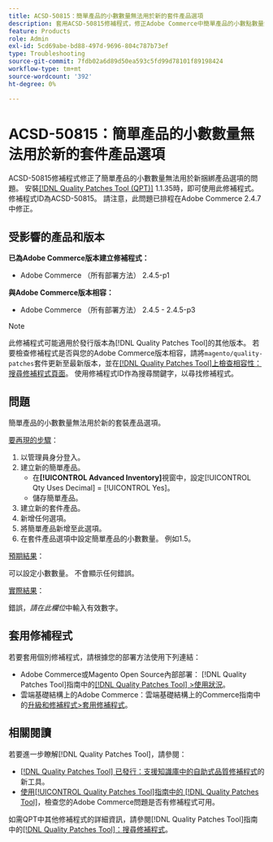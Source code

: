 ```yaml
---
title: ACSD-50815：簡單產品的小數數量無法用於新的套件產品選項
description: 套用ACSD-50815修補程式，修正Adobe Commerce中簡單產品的小數點數量無法用於新捆綁產品選項的問題。
feature: Products
role: Admin
exl-id: 5cd69abe-bd88-497d-9696-804c787b73ef
type: Troubleshooting
source-git-commit: 7fdb02a6d89d50ea593c5fd99d78101f89198424
workflow-type: tm+mt
source-wordcount: '392'
ht-degree: 0%

---
```


# ACSD-50815：簡單產品的小數數量無法用於新的套件產品選項

ACSD-50815修補程式修正了簡單產品的小數數量無法用於新捆綁產品選項的問題。 安裝[[!DNL Quality Patches Tool (QPT)]](https://experienceleague.adobe.com/en/docs/commerce-operations/tools/quality-patches-tool/quality-patches-tool-to-self-serve-quality-patches) 1.1.35時，即可使用此修補程式。 修補程式ID為ACSD-50815。 請注意，此問題已排程在Adobe Commerce 2.4.7中修正。

## 受影響的產品和版本

**已為Adobe Commerce版本建立修補程式：**

* Adobe Commerce （所有部署方法） 2.4.5-p1

**與Adobe Commerce版本相容：**

* Adobe Commerce （所有部署方法） 2.4.5 - 2.4.5-p3

>[!NOTE]
>
>此修補程式可能適用於發行版本為[!DNL Quality Patches Tool]的其他版本。 若要檢查修補程式是否與您的Adobe Commerce版本相容，請將`magento/quality-patches`套件更新至最新版本，並在[[!DNL Quality Patches Tool]上檢查相容性：搜尋修補程式頁面](https://experienceleague.adobe.com/tools/commerce-quality-patches/index.html)。 使用修補程式ID作為搜尋關鍵字，以尋找修補程式。

## 問題

簡單產品的小數數量無法用於新的套裝產品選項。

<u>要再現的步驟</u>：

1. 以管理員身分登入。
1. 建立新的簡單產品。
   * 在&#x200B;**[!UICONTROL Advanced Inventory]**&#x200B;視窗中，設定[!UICONTROL Qty Uses Decimal] = [!UICONTROL Yes]。
   * 儲存簡單產品。
1. 建立新的套件產品。
1. 新增任何選項。
1. 將簡單產品新增至此選項。
1. 在套件產品選項中設定簡單產品的小數數量。 例如1.5。

<u>預期結果</u>：

可以設定小數數量。 不會顯示任何錯誤。

<u>實際結果</u>：

錯誤，*請在此欄位*&#x200B;中輸入有效數字。

## 套用修補程式

若要套用個別修補程式，請根據您的部署方法使用下列連結：

* Adobe Commerce或Magento Open Source內部部署： [!DNL Quality Patches Tool]指南中的[[!DNL Quality Patches Tool] >使用狀況](/help/tools/quality-patches-tool/usage.md)。
* 雲端基礎結構上的Adobe Commerce：雲端基礎結構上的Commerce指南中的[升級和修補程式>套用修補程式](https://experienceleague.adobe.com/docs/commerce-cloud-service/user-guide/develop/upgrade/apply-patches.html)。

## 相關閱讀

若要進一步瞭解[!DNL Quality Patches Tool]，請參閱：

* [[!DNL Quality Patches Tool] 已發行：支援知識庫中的自助式品質修補程式](https://experienceleague.adobe.com/en/docs/commerce-operations/tools/quality-patches-tool/quality-patches-tool-to-self-serve-quality-patches)的新工具。
* [使用[!UICONTROL Quality Patches Tool]指南中的 [!DNL Quality Patches Tool]](/help/tools/quality-patches-tool/patches-available-in-qpt/check-patch-for-magento-issue-with-magento-quality-patches.md)，檢查您的Adobe Commerce問題是否有修補程式可用。


如需QPT中其他修補程式的詳細資訊，請參閱[!DNL Quality Patches Tool]指南中的[[!DNL Quality Patches Tool]：搜尋修補程式](https://experienceleague.adobe.com/tools/commerce-quality-patches/index.html)。
